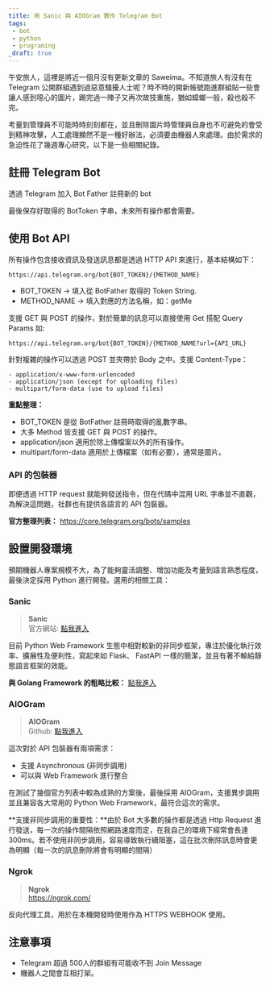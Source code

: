 ```yaml
---
title: 用 Sanic 與 AIOGram 實作 Telegram Bot
tags:
 - bot
 - python
 - programing
_draft: true
---
```


午安旅人，這裡是將近一個月沒有更新文章的 Saweima。不知道旅人有沒有在 Telegram 公開群組遇到過惡意騷擾人士呢？時不時的開新帳號跑進群組貼一些會讓人感到噁心的圖片，踢完過一陣子又再次故技重施，猶如蟑螂一般，殺也殺不完。

考量到管理員不可能時時刻刻都在，並且刪除圖片時管理員自身也不可避免的會受到精神攻擊，人工處理顯然不是一種好辦法，必須要由機器人來處理。由於需求的急迫性花了幾週專心研究，以下是一些相關紀錄。

##  註冊 Telegram Bot 

透過 Telegram 加入 Bot Father 註冊新的 bot

最後保存好取得的 BotToken 字串，未來所有操作都會需要。

## 使用 Bot API 

所有操作包含接收資訊及發送訊息都是透過 HTTP API 來進行，基本結構如下：

```url
https://api.telegram.org/bot{BOT_TOKEN}/{METHOD_NAME}
```

- BOT_TOKEN -> 填入從 BotFather 取得的 Token String.
- METHOD_NAME -> 填入對應的方法名稱，如：getMe

支援 GET 與 POST 的操作，對於簡單的訊息可以直接使用 Get 搭配 Query Params 如:

```text
https://api.telegram.org/bot{BOT_TOKEN}/{METHOD_NAME?url={API_URL}
```

針對複雜的操作可以透過 POST 並夾帶於 Body 之中。支援 Content-Type：
```
- application/x-www-form-urlencoded
- application/json (except for uploading files)
- multipart/form-data (use to upload files)
```

**重點整理：**
- BOT_TOKEN 是從 BotFather 註冊時取得的亂數字串。
- 大多 Method 皆支援 GET 與 POST 的操作。
- application/json 適用於除上傳檔案以外的所有操作。
- multipart/form-data  適用於上傳檔案（如有必要），通常是圖片。

### API 的包裝器

即便透過 HTTP request 就能夠發送指令，但在代碼中混用 URL 字串並不直觀，為解決這問題，社群也有提供各語言的 API 包裝器。

**官方整理列表：** https://core.telegram.org/bots/samples

## 設置開發環境

預期機器人專案規模不大，為了能夠靈活調整、增加功能及考量到語言熟悉程度，最後決定採用 Python 進行開發。選用的相關工具：

### Sanic

> **Sanic** <br/>
> 官方網站: [點我進入](https://sanic.dev/en/)

目前 Python Web Framework 生態中相對較新的非同步框架，專注於優化執行效率、擴展性及便利性，寫起來如 Flask、 FastAPI 一樣的簡潔，並且有著不輸給靜態語言框架的效能。

**與 Golang Framework 的粗略比較：** [點我進入](https://yogesh-sharma.medium.com/python-sanic-vs-golang-mux-d9fc2e5eb723)

### AIOGram

> **AIOGram** <br/>
> Github: [點我進入](https://github.com/aiogram/aiogram)

這次對於 API 包裝器有兩項需求：
 - 支援 Asynchronous (非同步調用)
 - 可以與 Web Framework 進行整合

在測試了幾個官方列表中較為成熟的方案後，最後採用 AIOGram，支援異步調用並且兼容各大常用的 Python Web Framework，最符合這次的需求。

**支援非同步調用的重要性：**由於 Bot 大多數的操作都是透過 Http Request 進行發送，每一次的操作間隔依照網路速度而定，在我自己的環境下經常會長達 300ms。若不使用非同步調用，容易導致執行續阻塞，這在批次刪除訊息時會更為明顯（每一次的訊息刪除將會有明顯的間隔）

### Ngrok

> **Ngrok** <br/>
> https://ngrok.com/

反向代理工具，用於在本機開發時使用作為 HTTPS WEBHOOK 使用。

## 注意事項

- Telegram 超過 500人的群組有可能收不到 Join Message 
- 機器人之間會互相打架。